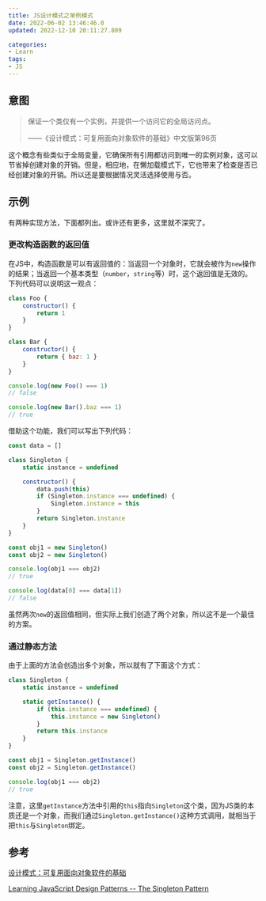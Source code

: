 ```yaml
---
title: JS设计模式之单例模式
date: 2022-06-02 13:46:46.0
updated: 2022-12-10 20:11:27.809

categories: 
- Learn
tags: 
- JS
---
```


## 意图

> 保证一个类仅有一个实例，并提供一个访问它的全局访问点。
>
> ——《设计模式：可复用面向对象软件的基础》中文版第96页

这个概念有些类似于全局变量，它确保所有引用都访问到唯一的实例对象，这可以节省掉创建对象的开销。但是，相应地，在懒加载模式下，它也带来了检查是否已经创建对象的开销。所以还是要根据情况灵活选择使用与否。

## 示例

有两种实现方法，下面都列出。或许还有更多，这里就不深究了。

### 更改构造函数的返回值

在JS中，构造函数是可以有返回值的：当返回一个对象时，它就会被作为`new`操作的结果；当返回一个基本类型（`number`，`string`等）时，这个返回值是无效的。下列代码可以说明这一观点：

```js
class Foo {
    constructor() {
        return 1
    }
}

class Bar {
    constructor() {
        return { baz: 1 }
    }
}

console.log(new Foo() === 1)
// false

console.log(new Bar().baz === 1)
// true
```

借助这个功能，我们可以写出下列代码：

```js
const data = []

class Singleton {
    static instance = undefined

    constructor() {
        data.push(this)
        if (Singleton.instance === undefined) {
            Singleton.instance = this
        }
        return Singleton.instance
    }
}

const obj1 = new Singleton()
const obj2 = new Singleton()

console.log(obj1 === obj2)
// true

console.log(data[0] === data[1])
// false
```

虽然两次`new`的返回值相同，但实际上我们创造了两个对象，所以这不是一个最佳的方案。

### 通过静态方法

由于上面的方法会创造出多个对象，所以就有了下面这个方式：

```js
class Singleton {
    static instance = undefined

    static getInstance() {
        if (this.instance === undefined) {
            this.instance = new Singleton()
        }
        return this.instance
    }
}

const obj1 = Singleton.getInstance()
const obj2 = Singleton.getInstance()

console.log(obj1 === obj2)
// true
```

注意，这里`getInstance`方法中引用的`this`指向`Singleton`这个类，因为JS类的本质还是一个对象，而我们通过`Singleton.getInstance()`这种方式调用，就相当于把`this`与`Singleton`绑定。

## 参考

[设计模式：可复用面向对象软件的基础](https://book.douban.com/subject/34262305/)

[Learning JavaScript Design Patterns -- The Singleton Pattern](https://www.patterns.dev/posts/classic-design-patterns/#singletonpatternjavascript)